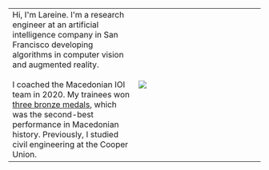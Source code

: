 <div class="padded">
	<table>
		<tr class="body-table">
			<td width="50%" style="border:none" class="bio">
				Hi, I'm Lareine. I'm a research engineer at an artificial intelligence company in San Francisco developing algorithms in computer vision and augmented reality.
				<br>
				<br>
				I coached the Macedonian IOI team in 2020. My trainees won <a href="https://stats.ioinformatics.org/results/MKD/2020">three bronze medals</a>, which was the second-best performance in Macedonian history. Previously, I studied civil engineering at the Cooper Union.
			</td>
			<td width="50%" style="border:none"><img src="files/headshot.jpg" class="head-shot"></td>
		</tr>
	</table>
</div>